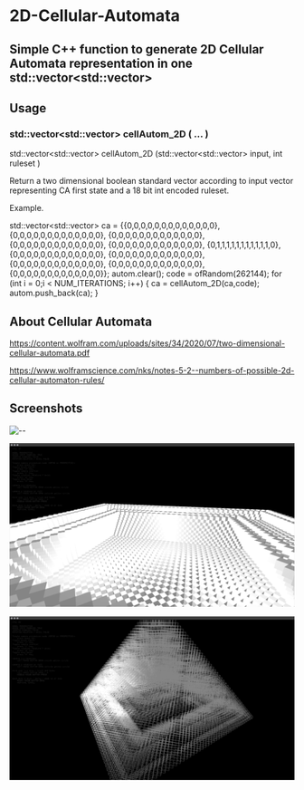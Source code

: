 # 2D-Cellular-Automata

## Simple C++ function to generate 2D Cellular Automata representation in one std::vector<std::vector<bool>>

## Usage

### std::vector<std::vector<bool>> cellAutom_2D ( ... )
std::vector<std::vector<bool>> cellAutom_2D (std::vector<std::vector<bool>> input, int ruleset )

Return a two dimensional boolean standard vector according to input vector representing CA first state and a 18 bit int encoded ruleset.

Example.

std::vector<std::vector<bool>> ca = {{0,0,0,0,0,0,0,0,0,0,0,0,0},
                                                                                {0,0,0,0,0,0,0,0,0,0,0,0,0},
                                                                                {0,0,0,0,0,0,0,0,0,0,0,0,0},
                                                                                {0,0,0,0,0,0,0,0,0,0,0,0,0},
                                                                                {0,0,0,0,0,0,0,0,0,0,0,0,0},
                                                                                {0,1,1,1,1,1,1,1,1,1,1,1,0},
                                                                                {0,0,0,0,0,0,0,0,0,0,0,0,0},
                                                                                {0,0,0,0,0,0,0,0,0,0,0,0,0},
                                                                                {0,0,0,0,0,0,0,0,0,0,0,0,0},
                                                                                {0,0,0,0,0,0,0,0,0,0,0,0,0},
                                                                                {0,0,0,0,0,0,0,0,0,0,0,0,0}};
autom.clear();
code = ofRandom(262144);
for (int i = 0;i < NUM_ITERATIONS; i++) {
    ca = cellAutom_2D(ca,code);
    autom.push_back(ca);
}

## About Cellular Automata

<https://content.wolfram.com/uploads/sites/34/2020/07/two-dimensional-cellular-automata.pdf>

<https://www.wolframscience.com/nks/notes-5-2--numbers-of-possible-2d-cellular-automaton-rules/>

## Screenshots

![--](https://github.com/unexCoder/2D-Cellular-Automata/blob/main/screenshot/Screen%20Shot%202020-06-25%20at%2015.21.16.png)

![--](https://github.com/unexCoder/2D-Cellular-Automata/blob/main/screenshot/Screen%20Shot%202020-06-25%20at%2015.21.38.png)

![--](https://github.com/unexCoder/2D-Cellular-Automata/blob/main/screenshot/Screen%20Shot%202020-06-25%20at%2015.23.16.png)




